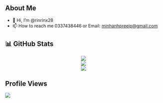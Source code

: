 ## About Me
- 👋 Hi, I’m @rinrinx28
- 📫 How to reach me 0337438446 or Email: minhanhpreeip@gmail.com
  
## 📊 GitHub Stats

<div align="center">
  <img src="https://github-readme-stats.vercel.app/api?username=rinrinx28&theme=tokyonight&hide_border=false&include_all_commits=true&count_private=true" /><br/>
  <img src="https://github-readme-streak-stats.herokuapp.com/?user=rinrinx28&theme=tokyonight&hide_border=false" /><br/>
  <img src="https://github-readme-stats.vercel.app/api/top-langs/?username=rinrinx28&theme=tokyonight&hide_border=false&include_all_commits=true&count_private=true&layout=compact" /><br/>
</div>


## Profile Views
<a href="https://visitcount.itsvg.in">
  <img src="https://visitcount.itsvg.in/api?id=rinrinx28&label=Profile%20Views&color=3&icon=2&pretty=false" />
</a>

<!---
ListKelvin/ListKelvin is a ✨ special ✨ repository because its `README.md` (this file) appears on your GitHub profile.
You can click the Preview link to take a look at your changes.
--->
